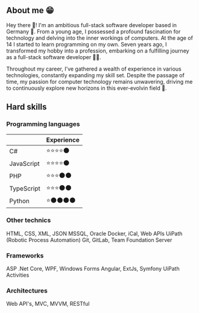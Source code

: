 ## About me 😁
Hey there 🙌! I'm an ambitious full-stack software developer based in Germany 🍺.
From a young age, I possessed a profound fascination for technology and delving into the inner workings of computers.
At the age of 14 I started to learn programming on my own. 
Seven years ago, I transformed my hobby into a profession, embarking on a fulfilling journey as a full-stack software developer 🧑‍💻.

Throughout my career, I've gathered a wealth of experience in various technologies, constantly expanding my skill set.
Despite the passage of time, my passion for computer technology remains unwavering, driving me to continuously explore new horizons in this ever-evolvin field 💪.

## Hard skills

### Programming languages
|                |Experience                      |
|----------------|--------------------------------|
|C#              |⭐⭐⭐⭐🌑                   |
|JavaScript      |⭐⭐⭐⭐🌑                   |
|PHP             |⭐⭐⭐🌑🌑                   |
|TypeScript      |⭐⭐⭐🌑🌑                   |
|Python          |⭐🌑🌑🌑🌑                   |

### Other technics
HTML, CSS, XML, JSON
MSSQL, Oracle
Docker, iCal, Web APIs
UiPath (Robotic Process Automation)
Git, GitLab, Team Foundation Server

### Frameworks
ASP .Net Core, WPF, Windows Forms
Angular, ExtJs, Symfony
UiPath Activities

### Architectures
Web API's, MVC, MVVM, RESTful
